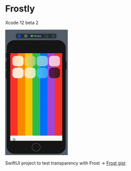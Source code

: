 # Frostly

Xcode 12 beta 2

<img src="frostly.gif" data-canonical-src="frostly.gif" width="200" height="400" />

SwiftUI project to test transparency with Frost -> [Frost gist](https://gist.github.com/Clarko/8dbe26be36d4d317302791fceda7b30c)
